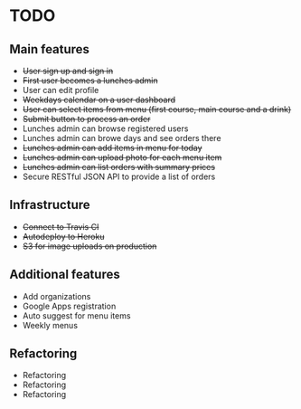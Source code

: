 # TODO

## Main features

* ~~User sign up and sign in~~
* ~~First user becomes a lunches admin~~
* User can edit profile
* ~~Weekdays calendar on a user dashboard~~
* ~~User can select items from menu (first course, main course and a drink)~~
* ~~Submit button to process an order~~
* Lunches admin can browse registered users
* Lunches admin can browe days and see orders there
* ~~Lunches admin can add items in menu for today~~
* ~~Lunches admin can upload photo for each menu item~~
* ~~Lunches admin can list orders with summary prices~~
* Secure RESTful JSON API to provide a list of orders

## Infrastructure

* ~~Connect to Travis CI~~
* ~~Autodeploy to Heroku~~
* ~~S3 for image uploads on production~~

## Additional features

* Add organizations
* Google Apps registration
* Auto suggest for menu items
* Weekly menus

## Refactoring

* Refactoring
* Refactoring
* Refactoring

